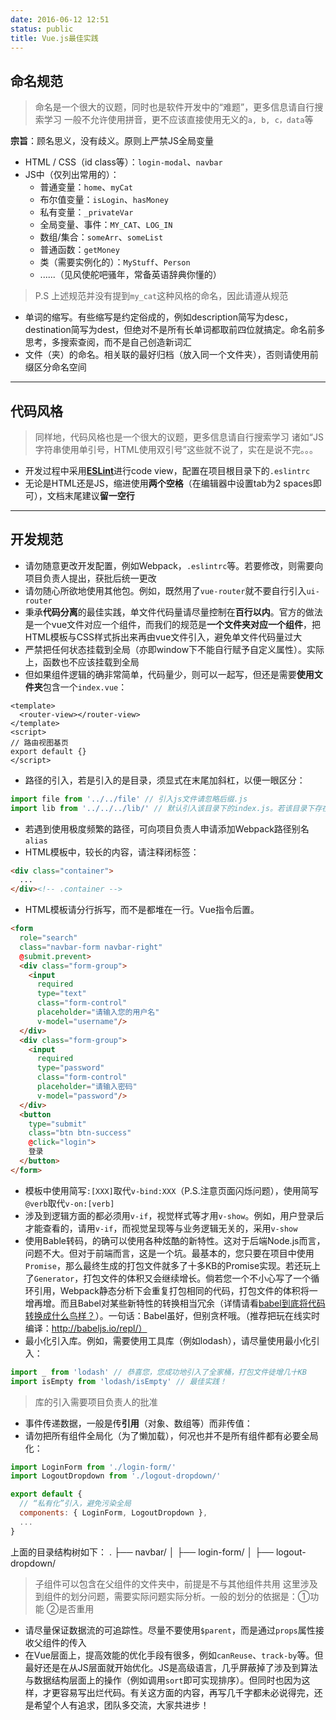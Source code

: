 ```yaml
---
date: 2016-06-12 12:51
status: public
title: Vue.js最佳实践
---
```


## 命名规范
> 命名是一个很大的议题，同时也是软件开发中的“难题”，更多信息请自行搜索学习
> 一般不允许使用拼音，更不应该直接使用无义的`a, b, c，data`等

**宗旨**：顾名思义，没有歧义。原则上严禁JS全局变量

* HTML / CSS（id class等）：`login-modal`、`navbar`
* JS中（仅列出常用的）：
  * 普通变量：`home`、`myCat`
  * 布尔值变量：`isLogin`、`hasMoney`
  * 私有变量：`_privateVar`
  * 全局变量、事件：`MY_CAT`、`LOG_IN`
  * 数组/集合：`someArr`、`someList`
  * 普通函数：`getMoney`
  * 类（需要实例化的）：`MyStuff`、`Person`
  * ......（见风使舵吧骚年，常备英语辞典你懂的）

>  P.S 上述规范并没有提到`my_cat`这种风格的命名，因此请遵从规范

* 单词的缩写。有些缩写是约定俗成的，例如description简写为desc，destination简写为dest，但绝对不是所有长单词都取前四位就搞定。命名前多思考，多搜索查阅，而不是自己创造新词汇
* 文件（夹）的命名。相关联的最好归档（放入同一个文件夹），否则请使用前缀区分命名空间

***

## 代码风格
> 同样地，代码风格也是一个很大的议题，更多信息请自行搜索学习
> 诸如“JS字符串使用单引号，HTML使用双引号”这些就不说了，实在是说不完。。。

* 开发过程中采用[**ESLint**](http://eslint.org/)进行code view，配置在项目根目录下的`.eslintrc`
* 无论是HTML还是JS，缩进使用**两个空格**（在编辑器中设置tab为2 spaces即可），文档末尾建议**留一空行**

***

## 开发规范
* 请勿随意更改开发配置，例如Webpack，`.eslintrc`等。若要修改，则需要向项目负责人提出，获批后统一更改
* 请勿随心所欲地使用其他包。例如，既然用了`vue-router`就不要自行引入`ui-router`
* 秉承**代码分离**的最佳实践，单文件代码量请尽量控制在**百行以内**。官方的做法是一个vue文件对应一个组件，而我们的规范是**一个文件夹对应一个组件**，把HTML模板与CSS样式拆出来再由vue文件引入，避免单文件代码量过大
* 严禁把任何状态挂载到全局（亦即window下不能自行赋予自定义属性）。实际上，函数也不应该挂载到全局
* 但如果组件逻辑的确非常简单，代码量少，则可以一起写，但还是需要**使用文件夹**包含一个`index.vue`：
```vue
<template>
  <router-view></router-view>
</template>
<script>
// 路由视图基页
export default {}
</script>
```
* 路径的引入，若是引入的是目录，须显式在末尾加斜杠，以便一眼区分：
```javascript
import file from '../../file' // 引入js文件请忽略后缀.js
import lib from '../../../lib/' // 默认引入该目录下的index.js。若该目录下存在package.json，里面的main字段指定其他文件，则引入该文件
```
* 若遇到使用极度频繁的路径，可向项目负责人申请添加Webpack路径别名`alias`
* HTML模板中，较长的内容，请注释闭标签：
```html
<div class="container">
  ...
</div><!-- .container -->
```
* HTML模板请分行拆写，而不是都堆在一行。Vue指令后置。
```html
<form
  role="search"
  class="navbar-form navbar-right"
  @submit.prevent>
  <div class="form-group">
    <input
      required
      type="text"
      class="form-control"
      placeholder="请输入您的用户名"
      v-model="username"/>
  </div>
  <div class="form-group">
    <input
      required
      type="password"
      class="form-control"
      placeholder="请输入密码"
      v-model="password"/>
  </div>
  <button
    type="submit"
    class="btn btn-success"
    @click="login">
    登录
  </button>
</form>
```
* 模板中使用简写`:[XXX]`取代`v-bind:XXX`（P.S.注意页面闪烁问题），使用简写`@verb`取代`v-on:[verb]`
* 涉及到逻辑方面的都必须用`v-if`，视觉样式等才用`v-show`。例如，用户登录后才能查看的，请用`v-if`，而视觉呈现等与业务逻辑无关的，采用`v-show`
* 使用Bable转码，的确可以使用各种炫酷的新特性。这对于后端Node.js而言，问题不大。但对于前端而言，这是一个坑。最基本的，您只要在项目中使用`Promise`，那么最终生成的打包文件就多了十多KB的Promise实现。若还玩上了`Generator`，打包文件的体积又会继续增长。倘若您一个不小心写了一个循环引用，Webpack静态分析下会重复打包相同的代码，打包文件的体积将一增再增。而且Babel对某些新特性的转换相当冗余（详情请看[babel到底将代码转换成什么鸟样？](https://github.com/lcxfs1991/blog/issues/9)）。一句话：Babel虽好，但别贪杯哦。（推荐把玩在线实时编译：http://babeljs.io/repl/）
* 最小化引入库。例如，需要使用工具库（例如lodash），请尽量使用最小化引入：
```javascript
import _ from 'lodash' // 恭喜您，您成功地引入了全家桶，打包文件徒增几十KB
import isEmpty from 'lodash/isEmpty' // 最佳实践！
```
> 库的引入需要项目负责人的批准
* 事件传递数据，一般是传**引用**（对象、数组等）而非传值：
* 请勿把所有组件全局化（为了懒加载），何况也并不是所有组件都有必要全局化：
```javascript
import LoginForm from './login-form/'
import LogoutDropdown from './logout-dropdown/'

export default {
  // “私有化”引入，避免污染全局
  components: { LoginForm, LogoutDropdown },
  ...
}
```
上面的目录结构树如下：
.
├── navbar/
│   ├── login-form/
│   ├── logout-dropdown/
> 子组件可以包含在父组件的文件夹中，前提是不与其他组件共用
> 这里涉及到组件的划分问题，需要实际问题实际分析。一般的划分的依据是：①功能 ②是否重用

* 请尽量保证数据流的可追踪性。尽量不要使用`$parent`，而是通过`props`属性接收父组件的传入
* 在Vue层面上，提高效能的优化手段有很多，例如`canReuse`、`track-by`等。但最好还是在从JS层面就开始优化。JS是高级语言，几乎屏蔽掉了涉及到算法与数据结构层面上的操作（例如调用`sort`即可实现排序）。但同时也因为这样，才更容易写出烂代码。有关这方面的内容，再写几千字都未必说得完，还是希望个人有追求，团队多交流，大家共进步！